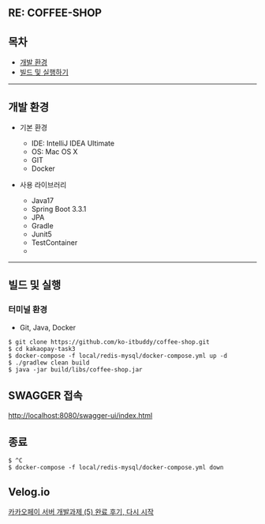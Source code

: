 ## RE: COFFEE-SHOP


## 목차
- [개발 환경](#개발-환경)
- [빌드 및 실행하기](#빌드-및-실행하기)

---

## 개발 환경
- 기본 환경
    - IDE: IntelliJ IDEA Ultimate
    - OS: Mac OS X
    - GIT
    - Docker
      
- 사용 라이브러리
    - Java17
    - Spring Boot 3.3.1
    - JPA
    - Gradle
    - Junit5
    - TestContainer
    - 

---

## 빌드 및 실행
### 터미널 환경
- Git, Java, Docker

```
$ git clone https://github.com/ko-itbuddy/coffee-shop.git
$ cd kakaopay-task3
$ docker-compose -f local/redis-mysql/docker-compose.yml up -d
$ ./gradlew clean build
$ java -jar build/libs/coffee-shop.jar
```

## SWAGGER 접속
[http://localhost:8080/swagger-ui/index.html](http://localhost:8080/swagger-ui/index.html)

## 종료
```
$ ^C
$ docker-compose -f local/redis-mysql/docker-compose.yml down
```


## Velog.io
[카카오페이 서버 개발과제 (5) 완료 후기, 다시 시작](https://velog.io/@itbuddy/%EC%B9%B4%EC%B9%B4%EC%98%A4%ED%8E%98%EC%9D%B4-%EC%84%9C%EB%B2%84-%EA%B0%9C%EB%B0%9C%EA%B3%BC%EC%A0%9C-5-%EC%99%84%EB%A3%8C-%ED%9B%84%EA%B8%B0-%EB%8B%A4%EC%8B%9C-%EC%8B%9C%EC%9E%91)

